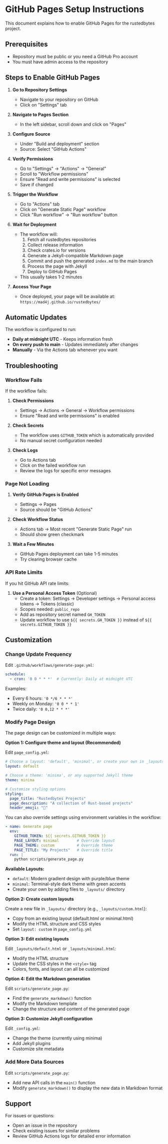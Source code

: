 # GitHub Pages Setup Instructions

This document explains how to enable GitHub Pages for the rustedbytes project.

## Prerequisites

- Repository must be public or you need a GitHub Pro account
- You must have admin access to the repository

## Steps to Enable GitHub Pages

1. **Go to Repository Settings**
   - Navigate to your repository on GitHub
   - Click on "Settings" tab

2. **Navigate to Pages Section**
   - In the left sidebar, scroll down and click on "Pages"

3. **Configure Source**
   - Under "Build and deployment" section
   - Source: Select "GitHub Actions"
   
4. **Verify Permissions**
   - Go to "Settings" → "Actions" → "General"
   - Scroll to "Workflow permissions"
   - Ensure "Read and write permissions" is selected
   - Save if changed

5. **Trigger the Workflow**
   - Go to "Actions" tab
   - Click on "Generate Static Page" workflow
   - Click "Run workflow" → "Run workflow" button
   
6. **Wait for Deployment**
   - The workflow will:
     1. Fetch all rustedbytes repositories
     2. Collect release information
     3. Check crates.io for versions
     4. Generate a Jekyll-compatible Markdown page
     5. Commit and push the generated `index.md` to the main branch
     6. Process the page with Jekyll
     7. Deploy to GitHub Pages
   - This usually takes 1-2 minutes

7. **Access Your Page**
   - Once deployed, your page will be available at:
     `https://mad4j.github.io/rustedbytes/`

## Automatic Updates

The workflow is configured to run:
- **Daily at midnight UTC** - Keeps information fresh
- **On every push to main** - Updates immediately after changes
- **Manually** - Via the Actions tab whenever you want

## Troubleshooting

### Workflow Fails

If the workflow fails:

1. **Check Permissions**
   - Settings → Actions → General → Workflow permissions
   - Ensure "Read and write permissions" is enabled

2. **Check Secrets**
   - The workflow uses `GITHUB_TOKEN` which is automatically provided
   - No manual secret configuration needed

3. **Check Logs**
   - Go to Actions tab
   - Click on the failed workflow run
   - Review the logs for specific error messages

### Page Not Loading

1. **Verify GitHub Pages is Enabled**
   - Settings → Pages
   - Source should be "GitHub Actions"

2. **Check Workflow Status**
   - Actions tab → Most recent "Generate Static Page" run
   - Should show green checkmark

3. **Wait a Few Minutes**
   - GitHub Pages deployment can take 1-5 minutes
   - Try clearing browser cache

### API Rate Limits

If you hit GitHub API rate limits:

1. **Use a Personal Access Token** (Optional)
   - Create a token: Settings → Developer settings → Personal access tokens → Tokens (classic)
   - Scopes needed: `public_repo`
   - Add as repository secret named `GH_TOKEN`
   - Update workflow to use `${{ secrets.GH_TOKEN }}` instead of `${{ secrets.GITHUB_TOKEN }}`

## Customization

### Change Update Frequency

Edit `.github/workflows/generate-page.yml`:

```yaml
schedule:
  - cron: '0 0 * * *'  # Currently: Daily at midnight UTC
```

Examples:
- Every 6 hours: `'0 */6 * * *'`
- Weekly on Monday: `'0 0 * * 1'`
- Twice daily: `'0 0,12 * * *'`

### Modify Page Design

The page design can be customized in multiple ways:

**Option 1: Configure theme and layout (Recommended)**

Edit `page_config.yml`:

```yaml
# Choose a layout: 'default', 'minimal', or create your own in _layouts/
layout: default

# Choose a theme: 'minima', or any supported Jekyll theme
theme: minima

# Customize styling options
styling:
  page_title: "Rustedbytes Projects"
  page_description: "A collection of Rust-based projects"
  header_emoji: "🦀"
```

You can also override settings using environment variables in the workflow:

```yaml
- name: Generate page
  env:
    GITHUB_TOKEN: ${{ secrets.GITHUB_TOKEN }}
    PAGE_LAYOUT: minimal        # Override layout
    PAGE_THEME: custom          # Override theme
    PAGE_TITLE: "My Projects"   # Override title
  run: |
    python scripts/generate_page.py
```

**Available Layouts:**

- `default`: Modern gradient design with purple/blue theme
- `minimal`: Terminal-style dark theme with green accents
- Create your own by adding files to `_layouts/` directory

**Option 2: Create custom layouts**

Create a new file in `_layouts/` directory (e.g., `_layouts/custom.html`):

- Copy from an existing layout (default.html or minimal.html)
- Modify the HTML structure and CSS styles
- Set `layout: custom` in `page_config.yml`

**Option 3: Edit existing layouts**

Edit `_layouts/default.html` or `_layouts/minimal.html`:

- Modify the HTML structure
- Update the CSS styles in the `<style>` tag
- Colors, fonts, and layout can all be customized

**Option 4: Edit the Markdown generation**

Edit `scripts/generate_page.py`:

- Find the `generate_markdown()` function
- Modify the Markdown template
- Change the structure and content of the generated page

**Option 3: Customize Jekyll configuration**

Edit `_config.yml`:

- Change the theme (currently using minima)
- Add Jekyll plugins
- Customize site metadata

### Add More Data Sources

Edit `scripts/generate_page.py`:

- Add new API calls in the `main()` function
- Modify `generate_markdown()` to display the new data in Markdown format

## Support

For issues or questions:
- Open an issue in the repository
- Check existing issues for similar problems
- Review GitHub Actions logs for detailed error information
